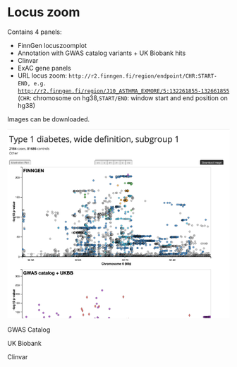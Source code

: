 # Locus zoom

Contains 4 panels:

* FinnGen locuszoomplot
* Annotation with GWAS catalog variants + UK Biobank hits
* Clinvar
* ExAC gene panels
* URL locus zoom: `http://r2.finngen.fi/region/endpoint/CHR:START-END, e.g.` [`http://r2.finngen.fi/region/J10_ASTHMA_EXMORE/5:132261855-132661855`](http://r2.finngen.fi/region/J10_ASTHMA_EXMORE/5:132261855-132661855) \(`CHR`: chromosome on hg38,`START/END`: window start and end position on hg38\)

Images can be downloaded. 

![](../.gitbook/assets/screenshot-2019-12-06-at-14.29.23%20%281%29.png)

GWAS Catalog

UK Biobank

Clinvar

